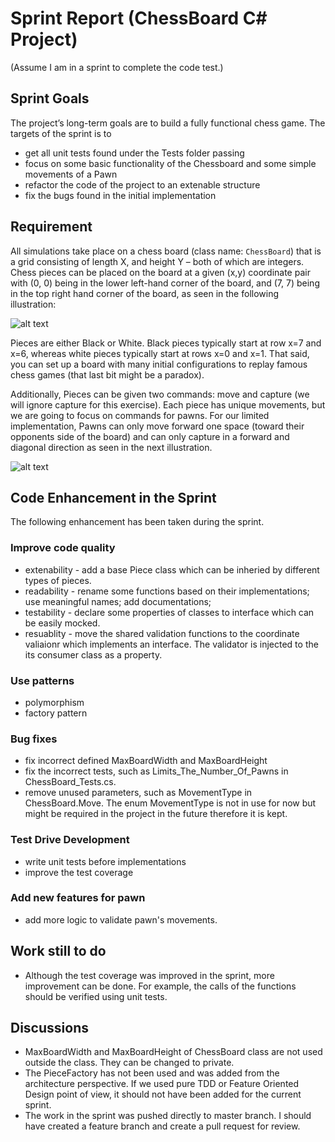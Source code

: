 # Sprint Report (ChessBoard C# Project)

(Assume I am in a sprint to complete the code test.)

## Sprint Goals
 The project’s long-term goals are to build a fully functional chess game. The targets of the sprint is to 
 * get all unit tests found under the Tests folder passing
 * focus on some basic functionality of the Chessboard and some simple movements of a Pawn
 * refactor the code of the project to an extenable structure
 * fix the bugs found in the initial implementation

## Requirement
All simulations take place on a chess board (class name: `ChessBoard`) that is a grid consisting of length X, and height Y – both of which are integers.  Chess pieces can be placed on the board at a given (x,y) coordinate pair with (0, 0) being in the lower left-hand corner of the board, and (7, 7) being in the top right hand corner of the board, as seen in the following illustration:

![alt text](http://www.chessvariants.org/d.chess/startup.gif)

Pieces are either Black or White.  Black pieces typically start at row x=7 and x=6, whereas white pieces typically start at rows x=0 and x=1.  That said, you can set up a board with many initial configurations to replay famous chess games (that last bit might be a paradox).  

Additionally, Pieces can be given two commands: move and capture (we will ignore capture for this exercise).  Each piece has unique movements, but we are going to focus on commands for pawns.  For our limited implementation, Pawns can only move forward one space (toward their opponents side of the board) and can only capture in a forward and diagonal direction as seen in the next illustration.

![alt text](http://www.chessvariants.org/d.chess/pawnmove.gif)

## Code Enhancement in the Sprint

The following enhancement has been taken during the sprint. 

### Improve code quality
* extenability - add a base Piece class which can be inheried by different types of pieces.
* readability - rename some functions based on their implementations; use meaningful names; add documentations; 
* testability - declare some properties of classes to interface which can be easily mocked. 
* resuablity - move the shared validation functions to the coordinate valiaionr which implements an interface. The validator is injected to the its consumer class as a property. 

### Use patterns
* polymorphism
* factory pattern

### Bug fixes
* fix incorrect defined MaxBoardWidth and MaxBoardHeight
* fix the incorrect tests, such as Limits_The_Number_Of_Pawns in ChessBoard_Tests.cs. 
* remove unused parameters, such as MovementType in ChessBoard.Move. The enum MovementType is not in use for now but might be required in the project in the future therefore it is kept. 

### Test Drive Development
* write unit tests before implementations
* improve the test coverage 

### Add new features for pawn
* add more logic to validate pawn's movements.

## Work still to do
* Although the test coverage was improved in the sprint, more improvement can be done. For example, the calls of the functions should be verified using unit tests.

## Discussions
* MaxBoardWidth and MaxBoardHeight of ChessBoard class are not used outside the class. They can be changed to private. 
* The PieceFactory has not been used and was added from the architecture perspective. If we used pure TDD or Feature Oriented Design point of view, it should not have been added for the current sprint. 
* The work in the sprint was pushed directly to master branch. I should have created a feature branch and create a pull request for review. 
